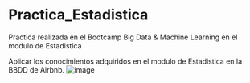 # Practica_Estadistica
Practica realizada en el Bootcamp Big Data &amp; Machine Learning en el modulo de Estadistica

Aplicar los conocimientos adquiridos en el modulo de Estadistica en la BBDD de Airbnb.
![image](https://user-images.githubusercontent.com/50523913/114300955-dacaf880-9ac2-11eb-8d5c-a0960aca3f60.png)
